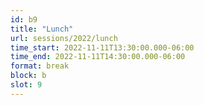 ```yaml
---
id: b9
title: "Lunch"
url: sessions/2022/lunch
time_start: 2022-11-11T13:30:00.000-06:00
time_end: 2022-11-11T14:30:00.000-06:00
format: break
block: b
slot: 9
---
```

